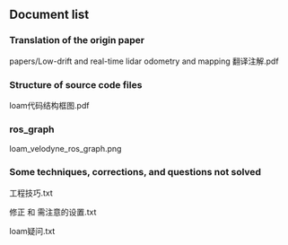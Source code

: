 ## Document list

### Translation of the origin paper

papers/Low-drift and real-time lidar odometry and mapping 翻译注解.pdf

### Structure of source code files

loam代码结构框图.pdf

### ros_graph

loam_velodyne_ros_graph.png 

### Some techniques, corrections, and questions not solved

工程技巧.txt

修正 和 需注意的设置.txt

loam疑问.txt 

